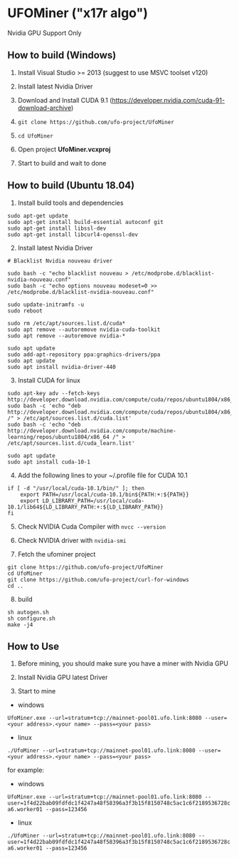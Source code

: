 
# UFOMiner ("x17r algo")

Nvidia GPU Support Only


## How to build (Windows)

1. Install Visual Studio >= 2013 (suggest to use MSVC toolset v120)

2. Install latest Nvidia Driver

3. Download and Install CUDA 9.1 (https://developer.nvidia.com/cuda-91-download-archive)

4. `git clone https://github.com/ufo-project/UfoMiner`

5. `cd UfoMiner`

6. Open project **UfoMiner.vcxproj**

7. Start to build and wait to done


## How to build (Ubuntu 18.04)

1. Install build tools and dependencies

```
sudo apt-get update
sudo apt-get install build-essential autoconf git
sudo apt-get install libssl-dev
sudo apt-get install libcurl4-openssl-dev
```

2. Install latest Nvidia Driver


```
# Blacklist Nvidia nouveau driver

sudo bash -c "echo blacklist nouveau > /etc/modprobe.d/blacklist-nvidia-nouveau.conf"
sudo bash -c "echo options nouveau modeset=0 >> /etc/modprobe.d/blacklist-nvidia-nouveau.conf"

sudo update-initramfs -u
sudo reboot
```


```
sudo rm /etc/apt/sources.list.d/cuda*
sudo apt remove --autoremove nvidia-cuda-toolkit
sudo apt remove --autoremove nvidia-*

sudo apt update
sudo add-apt-repository ppa:graphics-drivers/ppa
sudo apt update
sudo apt install nvidia-driver-440
```


3. Install CUDA for linux

```
sudo apt-key adv --fetch-keys  http://developer.download.nvidia.com/compute/cuda/repos/ubuntu1804/x86_64/7fa2af80.pub
sudo bash -c 'echo "deb http://developer.download.nvidia.com/compute/cuda/repos/ubuntu1804/x86_64 /" > /etc/apt/sources.list.d/cuda.list'
sudo bash -c 'echo "deb http://developer.download.nvidia.com/compute/machine-learning/repos/ubuntu1804/x86_64 /" > /etc/apt/sources.list.d/cuda_learn.list'

sudo apt update
sudo apt install cuda-10-1
```

4. Add the following lines to your ~/.profile file for CUDA 10.1
```
if [ -d "/usr/local/cuda-10.1/bin/" ]; then
    export PATH=/usr/local/cuda-10.1/bin${PATH:+:${PATH}}
    export LD_LIBRARY_PATH=/usr/local/cuda-10.1/lib64${LD_LIBRARY_PATH:+:${LD_LIBRARY_PATH}}
fi
```

5. Check NVIDIA Cuda Compiler with `nvcc --version`

6. Check NVIDIA driver with `nvidia-smi`


7. Fetch the ufominer project

```
git clone https://github.com/ufo-project/UfoMiner
cd UfoMiner
git clone https://github.com/ufo-project/curl-for-windows
cd ..
```

8. build

```
sh autogen.sh
sh configure.sh
make -j4
```


## How to Use

1. Before mining, you should make sure you have a miner with Nvidia GPU

2. Install Nvidia GPU latest Driver

3. Start to mine

* windows


```UfoMiner.exe --url=stratum+tcp://mainnet-pool01.ufo.link:8080 --user=<your address>.<your name> --pass=<your pass>```

* linux


```./UfoMiner --url=stratum+tcp://mainnet-pool01.ufo.link:8080 --user=<your address>.<your name> --pass=<your pass>```

for example:

* windows


```UfoMiner.exe --url=stratum+tcp://mainnet-pool01.ufo.link:8080 --user=1f4d22bab09fdfdc1f4247a48f58396a3f3b15f8150748c5ac1c6f2189536728ca6.worker01 --pass=123456```

* linux


```./UfoMiner --url=stratum+tcp://mainnet-pool01.ufo.link:8080 --user=1f4d22bab09fdfdc1f4247a48f58396a3f3b15f8150748c5ac1c6f2189536728ca6.worker01 --pass=123456```

